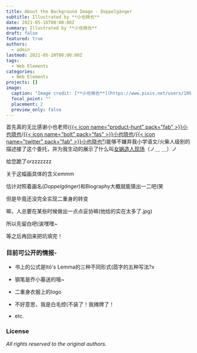 ```yaml
---
title: About the Background Image - Doppelgänger
subtitle: Illustrated by **小也晓也**
date: 2021-05-16T00:00:00Z
summary: Illustrated by **小也晓也**
draft: false
featured: true
authors:
  - admin
lastmod: 2021-05-20T00:00:00Z
tags:
  - Web Elements
categories:
  - Web Elements
projects: []
image:
  caption: "Image credit: [**小也晓也**](https://www.pixiv.net/users/10919493)"
  focal_point: ""
  placement: 2
  preview_only: false
---
```


首先真的无比感谢小也老师([{{< icon name="product-hunt" pack="fab" >}}小也晓也](https://www.pixiv.net/users/10919493)/[{{< icon name="bolt" pack="fas" >}}小也晓也](https://space.bilibili.com/12756534)/[{{< icon name="twitter" pack="fab" >}}小也晓也²](https://twitter.com/tinyshoya))能够不嫌弃我小学语文/火柴人级别的描述接了这个委托，并为我生动的展示了什么叫[女娲造人现场](https://www.bilibili.com/video/BV1D64y1C7Lv)（ノ＿ ＿）ノ

给您跪了orzzzzzzz

关于这幅画具体的含义emmm

估计对照着画名(_Doppelgänger_)和Biography大概就能猜出一二吧(笑

但是毕竟还没完全实现二重身的转变

嘛，人总要在某些时候做出一点点妥协嘛(他给的实在太多了.jpg)

所以先留白吧(诶嘿嘿~

等之后再回来把坑填完！


### 目前可公开的情报-


* 书上的公式是Itô's Lemma的三种不同形式(茴字的五种写法?x


* 钢笔是乔小墓送的哦~


* 二重身衣服上的logo


* 不好意思，我是白毛控(不装了！我摊牌了！


* etc.



### License

_All rights reserved to the original authors._

